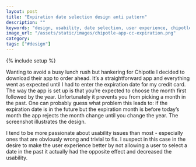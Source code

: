```yaml
---
layout: post
title: "Expiration date selection design anti pattern"
description: ""
keywords: "design, usability, date selection, user experience, chipotle app"
image_url: "/assets/static/images/chipotle-app-cc-expiration.png"
category:
tags: ["#design"]
---
```

{% include setup %}
<amp-img src="{{ IMG_PATH }}chipotle-app-cc-expiration.png" alt="Chipotle app credit card expiration" style="float:right; width: 240px; pading-left: 10px"  width="750" height="1334" layout="responsive"></amp-img>

Wanting to avoid a busy lunch rush but hankering for Chipotle I decided to download their app to order ahead. It’s a straightforward app and everything went as expected until I had to enter the expiration date for my credit card. The way the app is set up is that you’re expected to choose the month first followed by the year. Unfortunately it prevents you from picking a month in the past. One can probably guess what problem this leads to: if the expiration date is in the future but the expiration month is before today’s month the app rejects the month change until you change the year. The screenshot illustrates the design.

I tend to be more passionate about usability issues than most - especially ones that are obviously wrong and trivial to fix. I suspect in this case in the desire to make the user experience better by not allowing a user to select a date in the past it actually had the opposite effect and decreased the usability.
